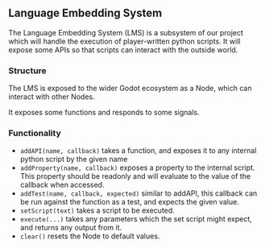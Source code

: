 ## Language Embedding System

The Language Embedding System (LMS) is a subsystem of our project which will handle the execution of player-written python scripts. It will expose some APIs so that scripts can interact with the outside world.


### Structure

The LMS is exposed to the wider Godot ecosystem as a Node, which can interact with other Nodes.

It exposes some functions and responds to some signals.

### Functionality

- `addAPI(name, callback)` takes a function, and exposes it to any internal python script by the given name 
- `addProperty(name, callback)` exposes a property to the internal script. This property should be readonly and will evaluate to the value of the callback when accessed.
- `addTest(name, callback, expected)` similar to addAPI, this callback can be run against the function as a test, and expects the given value.
- `setScript(text)` takes a script to be executed.
- `execute(...)` takes any parameters which the set script might expect, and returns any output from it.
- `clear()` resets the Node to default values.


